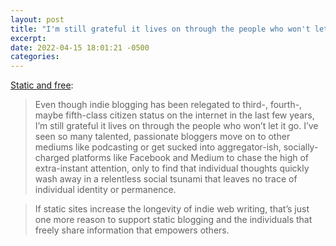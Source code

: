 ```yaml
---
layout: post
title: "I'm still grateful it lives on through the people who won't let it go"
excerpt: 
date: 2022-04-15 18:01:21 -0500
categories:
---
```


[Static and free](http://www.practicallyefficient.com/2016/04/03/static-and-free.html):

> Even though indie blogging has been relegated to third-, fourth-, maybe fifth-class citizen status on the internet in the last few years, I’m still grateful it lives on through the people who won’t let it go. I’ve seen so many talented, passionate bloggers move on to other mediums like podcasting or get sucked into aggregator-ish, socially-charged platforms like Facebook and Medium to chase the high of extra-instant attention, only to find that individual thoughts quickly wash away in a relentless social tsunami that leaves no trace of individual identity or permanence.

> If static sites increase the longevity of indie web writing, that’s just one more reason to support static blogging and the individuals that freely share information that empowers others.
